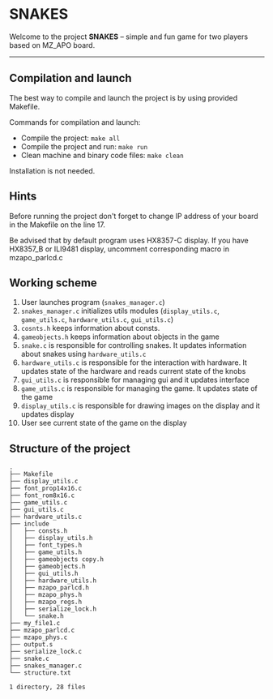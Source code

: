 # SNAKES

Welcome to the project **SNAKES** – simple and fun game for two players based on MZ_APO board.

---

## Compilation and launch

The best way to compile and launch the project is by using provided Makefile.

Commands for compilation and launch:
- Compile the project: `make all`
- Compile the project and run: `make run`
- Clean machine and binary code files: `make clean`

Installation is not needed.

## Hints
Before running the project don't forget to change IP address of your board in the Makefile on the line 17.

Be advised that by default program uses HX8357-C display. If you have HX8357_B or ILI9481 display, uncomment corresponding macro in mzapo_parlcd.c

## Working scheme

1. User launches program (`snakes_manager.c`)
2. `snakes_manager.c` initializes utils modules (`display_utils.c`, `game_utils.c`, `hardware_utils.c`, `gui_utils.c`)
3. `cosnts.h` keeps information about consts.
4. `gameobjects.h` keeps information about objects in the game
5. `snake.c` is responsible for controlling snakes. It updates information about snakes using `hardware_utils.c`
6. `hardware_utils.c` is responsible for the interaction with hardware. It updates state of the hardware and reads current state of the knobs
7. `gui_utils.c` is responsible for managing gui and it updates interface
8. `game_utils.c` is responsible for managing the game. It updates state of the game
9. `display_utils.c` is responsible for drawing images on the display and it updates display
10. User see current state of the game on the display

## Structure of the project

```
.
├── Makefile
├── display_utils.c
├── font_prop14x16.c
├── font_rom8x16.c
├── game_utils.c
├── gui_utils.c
├── hardware_utils.c
├── include
│   ├── consts.h
│   ├── display_utils.h
│   ├── font_types.h
│   ├── game_utils.h
│   ├── gameobjects copy.h
│   ├── gameobjects.h
│   ├── gui_utils.h
│   ├── hardware_utils.h
│   ├── mzapo_parlcd.h
│   ├── mzapo_phys.h
│   ├── mzapo_regs.h
│   ├── serialize_lock.h
│   └── snake.h
├── my_file1.c
├── mzapo_parlcd.c
├── mzapo_phys.c
├── output.s
├── serialize_lock.c
├── snake.c
├── snakes_manager.c
└── structure.txt

1 directory, 28 files
```
